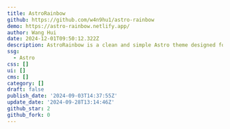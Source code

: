 ```yaml
---
title: AstroRainbow
github: https://github.com/w4n9hu1/astro-rainbow
demo: https://astro-rainbow.netlify.app/
author: Wang Hui
date: 2024-12-01T09:50:12.322Z
description: AstroRainbow is a clean and simple Astro theme designed for blogs.
ssg:
  - Astro
css: []
ui: []
cms: []
category: []
draft: false
publish_date: '2024-09-03T14:37:55Z'
update_date: '2024-09-28T13:14:46Z'
github_star: 2
github_fork: 0
---
```

